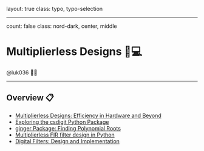 layout: true
class: typo, typo-selection

---

count: false
class: nord-dark, center, middle

# Multiplierless Designs 🚀💻

@luk036 👨‍💻

---

## Overview 📋

- [Multiplierless Designs: Efficiency in Hardware and Beyond](multiplier-free-remark.html)
- [Exploring the csdigit Python Package](csdigit-remark.html)
- [ginger Package: Finding Polynomial Roots](ginger-remark.html)
- [Multiplierless FIR filter design in Python](multiplierless-remark.html)
- [Digital Filters: Design and Implementation](FIR-IIR-remark.html)
